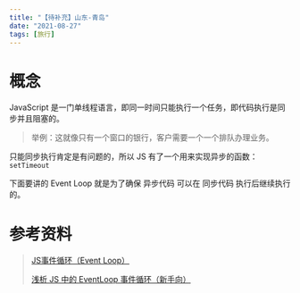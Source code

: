 ```yaml
---
title: "【待补充】山东-青岛"
date: "2021-08-27"
tags: [旅行]
---
```


# 概念

JavaScript 是一门单线程语言，即同一时间只能执行一个任务，即代码执行是同步并且阻塞的。

> 举例：这就像只有一个窗口的银行，客户需要一个一个排队办理业务。

只能同步执行肯定是有问题的，所以 JS 有了一个用来实现异步的函数：`setTimeout`

下面要讲的 Event Loop 就是为了确保 异步代码 可以在 同步代码 执行后继续执行的。

# 参考资料

> [JS事件循环（Event Loop）](https://www.cnblogs.com/formercoding/p/12906640.html)
>
> [浅析 JS 中的 EventLoop 事件循环（新手向）](https://segmentfault.com/a/1190000019313028)

